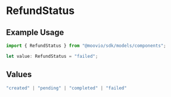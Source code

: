 # RefundStatus

## Example Usage

```typescript
import { RefundStatus } from "@moovio/sdk/models/components";

let value: RefundStatus = "failed";
```

## Values

```typescript
"created" | "pending" | "completed" | "failed"
```